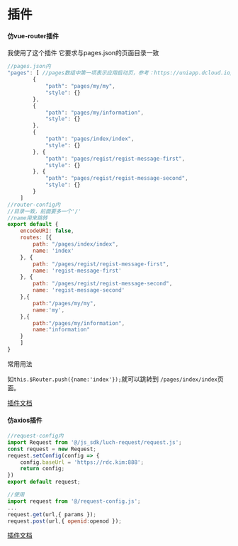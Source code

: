 # 插件

#### 仿vue-router插件

我使用了这个插件  它要求与pages.json的页面目录一致

```javascript
//pages.json内
"pages": [ //pages数组中第一项表示应用启动页，参考：https://uniapp.dcloud.io/collocation/pages
		{
			"path": "pages/my/my",
			"style": {}
		},
		{
			"path": "pages/my/information",
			"style": {}
		},
		{
			"path": "pages/index/index",
			"style": {}
		}, {
			"path": "pages/regist/regist-message-first",
			"style": {}
		}, {
			"path": "pages/regist/regist-message-second",
			"style": {}
		}
	]
//router-config内
//目录一致，前面要多一个'/' 
//name用来跳转
export default {
	encodeURI: false,
	routes: [{
		path: "/pages/index/index",
		name: 'index'
	}, {
		path: "/pages/regist/regist-message-first",
		name: 'regist-message-first'
	}, {
		path: "/pages/regist/regist-message-second",
		name: 'regist-message-second'
	},{
		path:"/pages/my/my",
		name:'my',
	},{
		path:"/pages/my/information",
		name:"information"
	}
	]
}
```

常用用法

如`this.$Router.push({name:'index'});`就可以跳转到 `/pages/index/index`页面。

[插件文档](http://hhyang.cn/src/router/start/cross/nameRoute.html)

#### 仿axios插件

```javascript
//request-config内
import Request from '@/js_sdk/luch-request/request.js';
const request = new Request;
request.setConfig(config => {
	config.baseUrl = 'https://rdc.kim:888';
	return config;
})
export default request;
```

```javascript
//使用
import request from '@/request-config.js';
...
request.get(url,{ params });
request.post(url,{ openid:openod });
```

[插件文档](https://ext.dcloud.net.cn/plugin?id=392)

